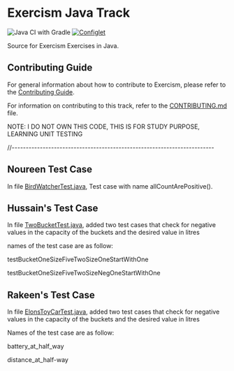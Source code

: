 # Exercism Java Track

![Java CI with Gradle](https://github.com/exercism/java/workflows/Java%20CI%20with%20Gradle/badge.svg)
[![Configlet](https://github.com/exercism/java/actions/workflows/configlet.yml/badge.svg)](https://github.com/exercism/java/actions/workflows/configlet.yml)

Source for Exercism Exercises in Java.

## Contributing Guide

For general information about how to contribute to Exercism, please refer to the [Contributing Guide](https://exercism.org/contributing).

For information on contributing to this track, refer to the [CONTRIBUTING.md](https://github.com/exercism/java/blob/main/CONTRIBUTING.md) file.

NOTE: I DO NOT OWN THIS CODE, THIS IS FOR STUDY PURPOSE, LEARNING UNIT TESTING

//------------------------------------------------------------------------

## Noureen Test Case

In file [BirdWatcherTest.java](https://github.com/karissa-kaal/proj-hnr-Unit-ExercismTest/blob/main/exercises/concept/bird-watcher/src/test/java/BirdWatcherTest.java), Test case with name allCountArePositive().


## Hussain's Test Case
In file [TwoBucketTest.java](https://github.com/karissa-kaal/proj-hnr-Unit-ExercismTest/blob/main/exercises/practice/two-bucket/src/test/java/TwoBucketTest.java), added two test cases that check for negative values in the capacity of the buckets and the desired value in litres

names of the test case are as follow:

testBucketOneSizeFiveTwoSizeOneStartWithOne

testBucketOneSizeFiveTwoSizeNegOneStartWithOne


## Rakeen's Test Case
In file [ElonsToyCarTest.java](https://github.com/karissa-kaal/proj-hnr-Unit-ExercismTest/blob/main/exercises/practice/elons-toy-car/src/test/java/ElonsToyCarTest.java), added two test cases that check for negative values in the capacity of the buckets and the desired value in litres

Names of the test case are as follow:

battery_at_half_way

distance_at_half-way
